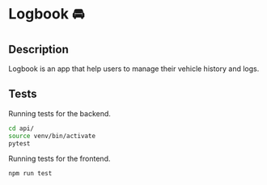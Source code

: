 # Logbook 🚘

## Description

Logbook is an app that help users to manage their vehicle history and logs.

## Tests

Running tests for the backend.

```bash
cd api/
source venv/bin/activate
pytest
```

Running tests for the frontend.

```bash
npm run test
```